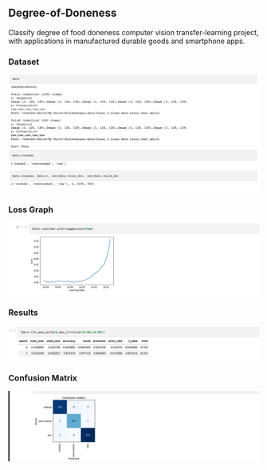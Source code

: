 ## Degree-of-Doneness
Classify degree of food doneness computer vision transfer-learning project, with applications in manufactured durable goods and smartphone apps.

### Dataset 
![Alt text](https://github.com/Kushal2797/Degree-of-Doneness/blob/main/Screen%20Shot%202022-08-18%20at%2012.32.36%20PM.png "Data Set Information")

### Loss Graph 
![Alt text](https://github.com/Kushal2797/Degree-of-Doneness/blob/main/Screen%20Shot%202022-08-18%20at%2012.12.28%20PM.png "Loss Graph")

### Results 
![Alt text](https://github.com/Kushal2797/Degree-of-Doneness/blob/main/Screen%20Shot%202022-08-18%20at%2012.12.48%20PM.png "Recall")

### Confusion Matrix
![Alt text](https://github.com/Kushal2797/Degree-of-Doneness/blob/main/Screen%20Shot%202022-08-18%20at%2012.13.05%20PM.png "Confusion Matrix")
